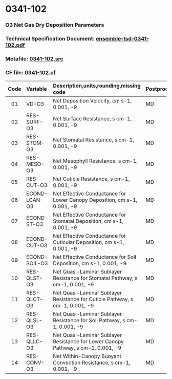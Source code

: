 # 0341-102
### O3 Net Gas Dry Deposition Parameters
### Technical Specification Document: [ensemble-tsd-0341-102.pdf](../tsd/ensemble-tsd-0341-102.pdf)
### Metafile: [0341-102.src](../src/0341-102.src)
### CF file: [0341-102.cf](../cf/0341-102.cf)
|Code|Variable|Description,units,rounding,missing code|Postprocessing|
|:-:|:-|:-|:-|
|01|VD-O3|Net Deposition Velocity, cm s-1, 0.001, -9|MD|
|02|RES-SURF-O3|Net Surface Resistance, s cm-1, 0.001, -9|MD|
|03|RES-STOM-O3|Net Stomatal Resistance, s cm-1, 0.001, -9|MD|
|04|RES-MESO-O3|Net Mesophyll Resistance, s cm-1, 0.001, -9|MD|
|05|RES-CUT-O3|Net Cuticle Resistance, s cm-1, 0.001, -9|MD|
|06|ECOND-LCAN-O3|Net Effective Conductance for Lower Canopy Deposition, cm s-1, 0.001, -9|MD|
|07|ECOND-ST-O3|Net Effective Conductance for Stomatal Deposition, cm s-1, 0.001, -9|MD|
|08|ECOND-CUT-O3|Net Effective Conductance for Cuticular Deposition, cm s-1, 0.001, -9|MD|
|09|ECOND-SOIL-O3|Net Effective Conductance for Soil Deposition, cm s-1, 0.001, -9|MD|
|10|RES-QLST-O3|Net Quasi-Laminar Sublayer Resistance for Stomatal Pathway, s cm-1, 0.001, -9|MD|
|11|RES-QLCT-O3|Net Quasi-Laminar Sublayer Resistance for Cuticle Pathway, s cm-1, 0.001, -9|MD|
|12|RES-QLSL-O3|Net Quasi-Laminar Sublayer Resistance for Soil  Pathway, s cm-1, 0.001, -9|MD|
|13|RES-QLLC-O3|Net Quasi-Laminar Sublayer Resistance for Lower Canopy Pathway, s cm-1, 0.001, -9|MD|
|14|RES-CONV-O3|Net Within-Canopy Buoyant Convection Resistance, s cm-1, 0.001, -9|MD|

